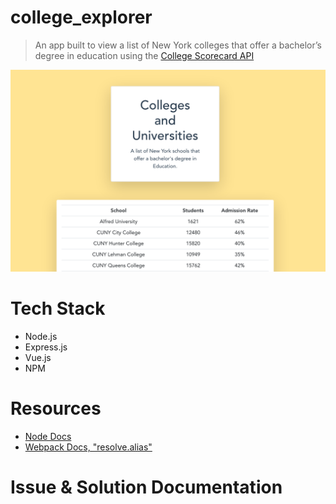 # college_explorer
> An app built to view a list of New York colleges that offer a bachelor’s degree in education using the [College Scorecard API](https://collegescorecard.ed.gov/data/documentation/)

![](./assets/collegeList.png)

# Tech Stack
* Node.js
* Express.js
* Vue.js
* NPM

# Resources
* [Node Docs](https://nodejs.org/dist/latest-v13.x/docs/api/)
* [Webpack Docs, "resolve.alias"](https://webpack.js.org/configuration/resolve/#resolvealias)

# Issue & Solution Documentation